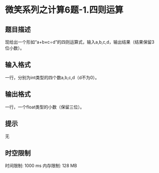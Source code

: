 # 微笑系列之计算6题-1.四则运算

## 题目描述

现给出一个形如“a+b×c÷d”的四则运算式，输入a,b,c,d，输出结果（结果保留3位小数）。

## 输入格式

一行，分别为int类型的四个数a,b,c,d（d不为0）。

## 输出格式

一行，一个float类型的小数（保留三位）。

## 提示

无

## 时空限制

时间限制: 1000 ms
内存限制: 128 MB
